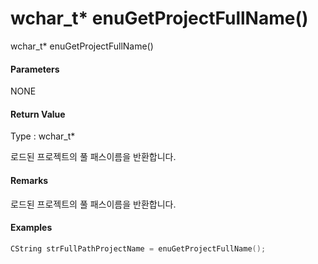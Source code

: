 # wchar\_t\* enuGetProjectFullName\(\)

wchar\_t\* enuGetProjectFullName\(\)

#### Parameters

NONE

#### Return Value

Type : wchar\_t\*

로드된 프로젝트의 풀 패스이름을 반환합니다.

#### Remarks

로드된 프로젝트의 풀 패스이름을 반환합니다.

#### Examples

```cpp
CString strFullPathProjectName = enuGetProjectFullName();
```



